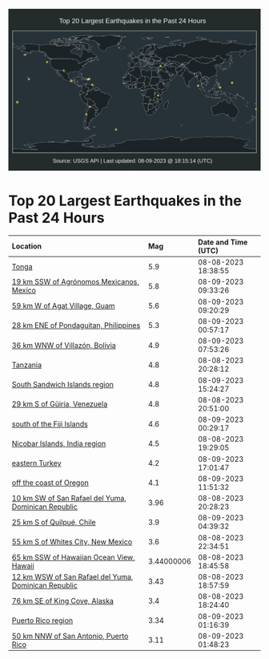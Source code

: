 ![Map](./map.png)

# Top 20 Largest Earthquakes in the Past 24 Hours

| Location | Mag | Date and Time (UTC) |
|:---|:---|:---|
| [Tonga](https://earthquake.usgs.gov/earthquakes/eventpage/us6000kyph) | 5.9 | 08-08-2023 18:38:55 |
| [19 km SSW of Agrónomos Mexicanos, Mexico](https://earthquake.usgs.gov/earthquakes/eventpage/us6000kyty) | 5.8 | 08-09-2023 09:33:26 |
| [59 km W of Agat Village, Guam](https://earthquake.usgs.gov/earthquakes/eventpage/us6000kytu) | 5.6 | 08-09-2023 09:20:29 |
| [28 km ENE of Pondaguitan, Philippines](https://earthquake.usgs.gov/earthquakes/eventpage/us6000kys0) | 5.3 | 08-09-2023 00:57:17 |
| [36 km WNW of Villazón, Bolivia](https://earthquake.usgs.gov/earthquakes/eventpage/us6000kytm) | 4.9 | 08-09-2023 07:53:26 |
| [Tanzania](https://earthquake.usgs.gov/earthquakes/eventpage/us6000kyqp) | 4.8 | 08-08-2023 20:28:12 |
| [South Sandwich Islands region](https://earthquake.usgs.gov/earthquakes/eventpage/us6000kyvp) | 4.8 | 08-09-2023 15:24:27 |
| [29 km S of Güiria, Venezuela](https://earthquake.usgs.gov/earthquakes/eventpage/us6000kyqu) | 4.8 | 08-08-2023 20:51:00 |
| [south of the Fiji Islands](https://earthquake.usgs.gov/earthquakes/eventpage/us6000kyrv) | 4.6 | 08-09-2023 00:29:17 |
| [Nicobar Islands, India region](https://earthquake.usgs.gov/earthquakes/eventpage/us6000kyqe) | 4.5 | 08-08-2023 19:29:05 |
| [eastern Turkey](https://earthquake.usgs.gov/earthquakes/eventpage/us6000kywd) | 4.2 | 08-09-2023 17:01:47 |
| [off the coast of Oregon](https://earthquake.usgs.gov/earthquakes/eventpage/us6000kyuw) | 4.1 | 08-09-2023 11:51:32 |
| [10 km SW of San Rafael del Yuma, Dominican Republic](https://earthquake.usgs.gov/earthquakes/eventpage/pr2023220001) | 3.96 | 08-08-2023 20:28:23 |
| [25 km S of Quilpué, Chile](https://earthquake.usgs.gov/earthquakes/eventpage/us6000kysv) | 3.9 | 08-09-2023 04:39:32 |
| [55 km S of Whites City, New Mexico](https://earthquake.usgs.gov/earthquakes/eventpage/tx2023plvw) | 3.6 | 08-08-2023 22:34:51 |
| [65 km SSW of Hawaiian Ocean View, Hawaii](https://earthquake.usgs.gov/earthquakes/eventpage/hv73516042) | 3.44000006 | 08-08-2023 18:45:58 |
| [12 km WSW of San Rafael del Yuma, Dominican Republic](https://earthquake.usgs.gov/earthquakes/eventpage/pr71420883) | 3.43 | 08-08-2023 18:57:59 |
| [76 km SE of King Cove, Alaska](https://earthquake.usgs.gov/earthquakes/eventpage/us6000kyqg) | 3.4 | 08-08-2023 18:24:40 |
| [Puerto Rico region](https://earthquake.usgs.gov/earthquakes/eventpage/pr71420933) | 3.34 | 08-09-2023 01:16:39 |
| [50 km NNW of San Antonio, Puerto Rico](https://earthquake.usgs.gov/earthquakes/eventpage/pr71420943) | 3.11 | 08-09-2023 01:48:23 |
